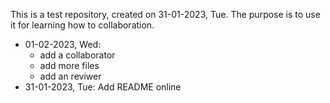 This is a test repository, created on 31-01-2023, Tue. The purpose is to use
it for learning how to collaboration.

- 01-02-2023, Wed:
  - add a collaborator
  - add more files 
  - add an reviwer
- 31-01-2023, Tue: Add README online
